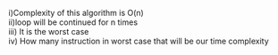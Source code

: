 i)Complexity of this algorithm is O(n)<br/>
ii)loop will be continued for n times<br/>
iii) It is the worst case<br/>
iv) How many instruction in worst case that will be our time complexity
